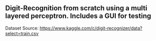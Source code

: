 ## Digit-Recognition from scratch using a multi layered perceptron. Includes a GUI for testing

Dataset Source: https://www.kaggle.com/c/digit-recognizer/data?select=train.csv
